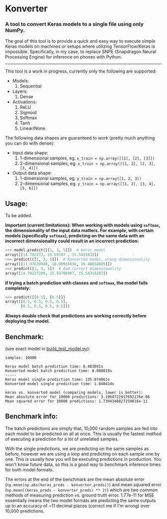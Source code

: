 # Konverter
### A tool to convert Keras models to a single file using only NumPy.

The goal of this tool is to provide a quick and easy way to execute simple Keras models on machines or setups where utilizing TensorFlow/Keras is impossible. Specifically, in my case, to replace SNPE (Snapdragon Neural Processing Engine) for inference on phones with Python.

---
This tool is a work in progress, currently only the following are supported:

  - Models:
    1. Sequential
  - Layers:
    1. Dense
  - Activations:
    1. ReLU
    2. Sigmoid
    3. Softmax
    4. Tanh
    5. Linear/None

The following data shapes are guaranteed to work (pretty much anything you can do with dense):

  - Input data shape:
    1. 1-dimensional samples, eg. `x_train = np.array([[1], [2], [3]])`
    2. 2-dimensional samples, eg. `x_train = np.array([[1, 2], [2, 3], [3, 4]])`
  - Output data shape:
    1. 1-dimensional samples, eg. `y_train = np.array([1, 2, 3])`
    2. 2-dimensional samples, eg. `y_train = np.array([[1, 2], [3, 4], [5, 6]])`

Usage:
---
To be added.

**Important (current limitations): When working with models using `softmax`, the dimensionality of the input data matters. For example, with certain models (specifically `softmax`), predicting on the same data with an incorrect dimensionality could result in an incorrect prediction:**
```python
>>> model.predict([[1, 3, 5]])  # keras model
array([[14.792273, 15.59787 , 15.543163]])
>>> predict([[1, 3, 5]])  # Konverted model, wrong dimensionality
array([[11.97839948, 18.09931636, 15.48014805]])
>>> predict([1, 3, 5])  # And correct dimensionality
array([14.79227209, 15.59786987, 15.54316282])
```

**If trying a batch prediction with classes and `softmax`, the model fails completely:**
```python
>>> predict([[0.5], [0.5]])
array([[0.5, 0.5, 0.5, 0.5],
       [0.5, 0.5, 0.5, 0.5]])
```

**Always double check that predictions are working correctly before deploying the model.**

Benchmark:
---
(see exact model in [build_test_model.py](https://github.com/ShaneSmiskol/Konverter/blob/0150ae6f22404521c9ff77f36a0047d7a95cbeb8/build_test_model.py)):
```
samples: 10000

Keras model batch prediction time: 0.403091s
Konverted model batch prediction time: 0.088019s
-----
Keras model single prediction time: 135.074061s
Konverted model single prediction time: 1.848414s

keras vs. konverted model (comparing models, lower is better):
Mean absolute error for 10000 predictions: 3.1964721917692176e-06
Mean squared error for 10000 predictions: 1.7394346827259016e-11
```

Benchmark info:
---
The batch predictions are simply that, 10,000 random samples are fed into each model to be predicted on all at once. This is usually the fastest method of executing a prediction for a lot of unrelated samples.

With the single predictions, we are predicting on the same samples as before, however we are using a loop and predicting on each sample one by one. This is usually how you will be executing predictions in production. You won't know future data, so this is a good way to benchmark inference times for both model formats.

The errors at the end of the benchmark are the mean absolute error (`np.mean(np.abs(keras_preds - konverter_preds))`) and mean squared error (`np.mean((keras_preds - konverter_preds) ** 2)`) which are two common methods of measuring prediction vs. ground truth error. 1.77e-11 for MSE essentially means the two model formats are predicting the same outputs up to an accuracy of ~11 decimal places (correct me if I'm wrong) over 10,000 predictions.
